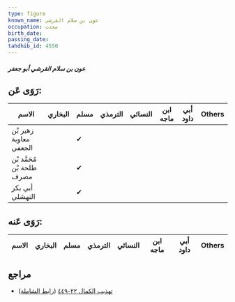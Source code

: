 ```yaml
---
type: figure
known_name: عون بن سلام القرشي
occupation: محدث
birth_date:
passing_date:
tahdhib_id: 4550
---
```

##### عون بن سلام القرشي أبو جعفر

## رَوَى عَن:
| الاسم                      | البخاري | مسلم | الترمذي | النسائي | ابن ماجه | أبي داود | Others |
| -------------------------- | ------- | ---- | ------- | ------- | -------- | -------- | ------ |
| زهير بْن معاوية الجعفي     |         | ✔    |         |         |          |          |        |
| مُحَمَّد بْن طلحة بْن مصرف |         | ✔    |         |         |          |          |        |
| أبي بكر النهشلي            |         | ✔    |         |         |          |          |        |
## رَوَى عَنه:
| الاسم | البخاري | مسلم | الترمذي | النسائي | ابن ماجه | أبي داود | Others |
| ----- | ------- | ---- | ------- | ------- | -------- | -------- | ------ |
## مراجع
- [تهذيب الكمال ٢٢-٤٤٩](obsidian://open?vault=Tahdhib-al-Kamal&file=Figures/٤٥٥٠-عون%20بن%20سلام%20القرشي%20أبو%20جعفر) ([رابط الشاملة](https://shamela.ws/book/3722/11702))